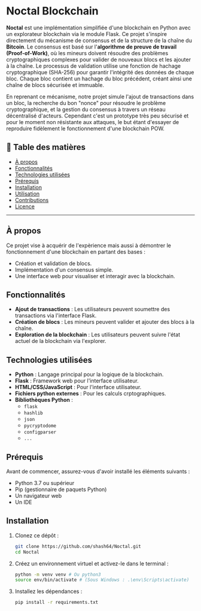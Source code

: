 # Noctal Blockchain
 
 **Noctal** est une implémentation simplifiée d'une blockchain en Python avec un explorateur blockchain via le module Flask.
 Ce projet s'inspire directement du mécanisme de consensus et de la structure de la chaîne du **Bitcoin**. Le consensus est basé sur l'**algorithme de preuve de travail (Proof-of-Work)**, 
 où les mineurs doivent résoudre des problèmes cryptographiques complexes pour valider de nouveaux blocs et les ajouter à la chaîne. Le processus de validation utilise une fonction de 
 hachage cryptographique (SHA-256) pour garantir l'intégrité des données de chaque bloc. Chaque bloc contient un hachage du bloc précédent, créant ainsi une chaîne de blocs sécurisée et 
 immuable. 

 En reprenant ce mécanisme, notre projet simule l'ajout de transactions dans un bloc, la recherche du bon "nonce" pour résoudre le problème cryptographique, et la gestion du consensus à 
 travers un réseau décentralisé d'acteurs. Cependant c'est un prototype très peu sécurisé et pour le moment non résistante aux attaques, le but étant d'essayer de reproduire fidèlement le 
 fonctionnement d'une blockchain POW.


## 📝 Table des matières

- [À propos](#À-propos)
- [Fonctionnalités](#fonctionnalités)
- [Technologies utilisées](#technologies-utilisées)
- [Prérequis](#prérequis)
- [Installation](#installation)
- [Utilisation](#utilisation)
- [Contributions](#contributions)
- [Licence](#licence)

---

## À propos

Ce projet vise à acquérir de l'expèrience mais aussi à démontrer le fonctionnement d'une blockchain en partant des bases : 
- Création et validation de blocs.
- Implémentation d'un consensus simple.
- Une interface web pour visualiser et interagir avec la blockchain.

## Fonctionnalités

- **Ajout de transactions** : Les utilisateurs peuvent soumettre des transactions via l'interface Flask.
- **Création de blocs** : Les mineurs peuvent valider et ajouter des blocs à la chaîne.
- **Exploration de la blockchain** : Les utilisateurs peuvent suivre l'état actuel de la blockchain via l'explorer.

## Technologies utilisées

- **Python** : Langage principal pour la logique de la blockchain.
- **Flask** : Framework web pour l'interface utilisateur.
- **HTML/CSS/JavaScript** : Pour l'interface utilisateur.
- **Fichiers python externes** : Pour les calculs crptographiques.
- **Bibliothèques Python** : 
  - `flask`
  - `hashlib`
  - `json`
  - `pycryptodome`
  - `configparser`
  - `...`

## Prérequis

Avant de commencer, assurez-vous d'avoir installé les éléments suivants :

- Python 3.7 ou supérieur
- Pip (gestionnaire de paquets Python)
- Un navigateur web
- Un IDE

## Installation

1. Clonez ce dépôt :
   ```bash
   git clone https://github.com/shash64/Noctal.git
   cd Noctal

2. Créez un environnement virtuel et activez-le dans le terminal :
   ```bash
   python -m venv venv # Ou python3
   source env/bin/activate # (Sous Windows : .\env\Scripts\activate)

3. Installez les dépendances :
   ```bash
   pip install -r requirements.txt
